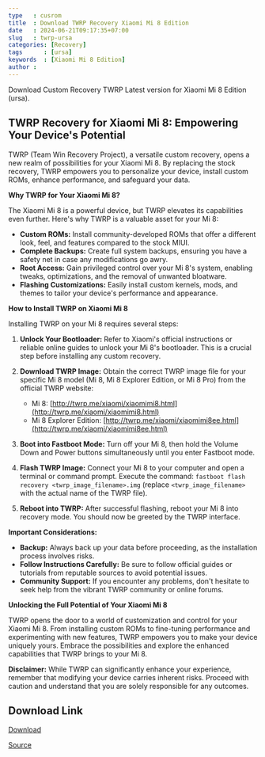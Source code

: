 ```yaml
---
type   : cusrom
title  : Download TWRP Recovery Xiaomi Mi 8 Edition
date   : 2024-06-21T09:17:35+07:00
slug   : twrp-ursa
categories: [Recovery]
tags      : [ursa]
keywords  : [Xiaomi Mi 8 Edition]
author : 
---
```


Download Custom Recovery TWRP Latest version for Xiaomi Mi 8 Edition (ursa).

## TWRP Recovery for Xiaomi Mi 8: Empowering Your Device's Potential

TWRP (Team Win Recovery Project), a versatile custom recovery, opens a new realm of possibilities for your Xiaomi Mi 8. By replacing the stock recovery, TWRP empowers you to personalize your device, install custom ROMs, enhance performance, and safeguard your data.

**Why TWRP for Your Xiaomi Mi 8?**

The Xiaomi Mi 8 is a powerful device, but TWRP elevates its capabilities even further. Here's why TWRP is a valuable asset for your Mi 8:

* **Custom ROMs:** Install community-developed ROMs that offer a different look, feel, and features compared to the stock MIUI.
* **Complete Backups:** Create full system backups, ensuring you have a safety net in case any modifications go awry.
* **Root Access:** Gain privileged control over your Mi 8's system, enabling tweaks, optimizations, and the removal of unwanted bloatware.
* **Flashing Customizations:** Easily install custom kernels, mods, and themes to tailor your device's performance and appearance.

**How to Install TWRP on Xiaomi Mi 8**

Installing TWRP on your Mi 8 requires several steps:

1. **Unlock Your Bootloader:** Refer to Xiaomi's official instructions or reliable online guides to unlock your Mi 8's bootloader. This is a crucial step before installing any custom recovery.
2. **Download TWRP Image:** Obtain the correct TWRP image file for your specific Mi 8 model (Mi 8, Mi 8 Explorer Edition, or Mi 8 Pro) from the official TWRP website:

   * Mi 8: [http://twrp.me/xiaomi/xiaomimi8.html](http://twrp.me/xiaomi/xiaomimi8.html)
   * Mi 8 Explorer Edition: [http://twrp.me/xiaomi/xiaomimi8ee.html](http://twrp.me/xiaomi/xiaomimi8ee.html)
3. **Boot into Fastboot Mode:** Turn off your Mi 8, then hold the Volume Down and Power buttons simultaneously until you enter Fastboot mode.
4. **Flash TWRP Image:** Connect your Mi 8 to your computer and open a terminal or command prompt. Execute the command: `fastboot flash recovery <twrp_image_filename>.img` (replace `<twrp_image_filename>` with the actual name of the TWRP file).
5. **Reboot into TWRP:** After successful flashing, reboot your Mi 8 into recovery mode. You should now be greeted by the TWRP interface.

**Important Considerations:**

* **Backup:** Always back up your data before proceeding, as the installation process involves risks.
* **Follow Instructions Carefully:** Be sure to follow official guides or tutorials from reputable sources to avoid potential issues.
* **Community Support:** If you encounter any problems, don't hesitate to seek help from the vibrant TWRP community or online forums.

**Unlocking the Full Potential of Your Xiaomi Mi 8**

TWRP opens the door to a world of customization and control for your Xiaomi Mi 8. From installing custom ROMs to fine-tuning performance and experimenting with new features, TWRP empowers you to make your device uniquely yours. Embrace the possibilities and explore the enhanced capabilities that TWRP brings to your Mi 8.

**Disclaimer:** While TWRP can significantly enhance your experience, remember that modifying your device carries inherent risks. Proceed with caution and understand that you are solely responsible for any outcomes.


## Download Link
[Download](https://dl.twrp.me/ursa)

[Source](https://twrp.me/xiaomi/xiaomimi8ee.html)

